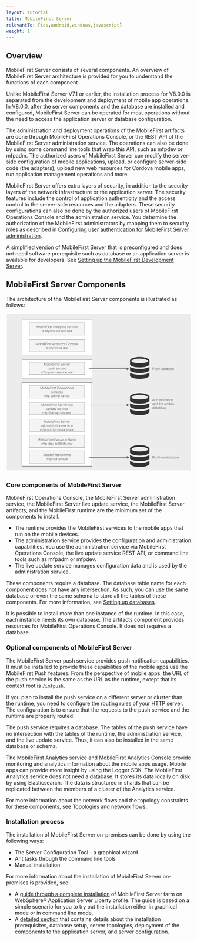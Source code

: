 ```yaml
---
layout: tutorial
title: MobileFirst Server
relevantTo: [ios,android,windows,javascript]
weight: 1
---
```

## Overview
MobileFirst Server consists of several components. An overview of MobileFirst Server architecture is provided for you to understand the functions of each component.

Unlike MobileFirst Server V7.1 or earlier, the installation process for V8.0.0 is separated from the development and deployment of mobile app operations. In V8.0.0, after the server components and the database are installed and configured, MobileFirst Server can be operated for most operations without the need to access the application server or database configuration.

The administration and deployment operations of the MobileFirst artifacts are done through MobileFirst Operations Console, or the REST API of the MobileFirst Server administration service. The operations can also be done by using some command line tools that wrap this API, such as mfpdev or mfpadm. The authorized users of MobileFirst Server can modify the server-side configuration of mobile applications, upload, or configure server-side code (the adapters), upload new web resources for Cordova mobile apps, run application management operations and more.

MobileFirst Server offers extra layers of security, in addition to the security layers of the network infrastructure or the application server. The security features include the control of application authenticity and the access control to the server-side resources and the adapters. These security configurations can also be done by the authorized users of MobileFirst Operations Console and the administration service. You determine the authorization of the MobileFirst administrators by mapping them to security roles as described in [Configuring user authentication for MobileFirst Server administration](../../../installation-configuration/production/server-configuration).

A simplified version of MobileFirst Server that is preconfigured and does not need software prerequisite such as database or an application server is available for developers. See [Setting up the MobileFirst Development Server](../../../installation-configuration/development).

## MobileFirst Server Components
The architecture of the MobileFirst Server components is illustrated as follows:

![Components that make up the MobileFirst Server](server_components.jpg)

### Core components of MobileFirst Server
MobileFirst Operations Console, the MobileFirst Server administration service, the MobileFirst Server live update service, the MobileFirst Server artifacts, and the MobileFirst runtime are the minimum set of the components to install. 

* The runtime provides the MobileFirst services to the mobile apps that run on the mobile devices.
* The administration service provides the configuration and administration capabilities. You use the administration service via MobileFirst Operations Console, the live update service REST API, or command line tools such as mfpadm or mfpdev. 
* The live update service manages configuration data and is used by the administration service.

These components require a database. The database table name for each component does not have any intersection. As such, you can use the same database or even the same schema to store all the tables of these components. For more information, see [Setting up databases](../../../installation-configuration/production/server-configuration).

It is possible to install more than one instance of the runtime. In this case, each instance needs its own database. The artifacts component provides resources for MobileFirst Operations Console. It does not requires a database.

### Optional components of MobileFirst Server
The MobileFirst Server push service provides push notification capabilities. It must be installed to provide these capabilities of the mobile apps use the MobileFirst Push features. From the perspective of mobile apps, the URL of the push service is the same as the URL as the runtime, except that its context root is `/imfpush`.

If you plan to install the push service on a different server or cluster than the runtime, you need to configure the routing rules of your HTTP server. The configuration is to ensure that the requests to the push service and the runtime are properly routed. 

The push service requires a database. The tables of the push service have no intersection with the tables of the runtime, the administration service, and the live update service. Thus, it can also be installed in the same database or schema.

The MobileFirst Analytics service and MobileFirst Analytics Console provide monitoring and analytics information about the mobile apps usage. Mobile apps can provide more insight by using the Logger SDK. The MobileFirst Analytics service does not need a database. It stores its data locally on disk by using Elasticsearch. The data is structured in shards that can be replicated between the members of a cluster of the Analytics service.

For more information about the network flows and the topology constraints for these components, see [Topologies and network flows](../../../installation-configuration/production/server-configuration).

### Installation process
The installation of MobileFirst Server on-premises can be done by using the following ways:

* The Server Configuration Tool - a graphical wizard
* Ant tasks through the command line tools
* Manual installation

For more information about the installation of MobileFirst Server on-premises is provided, see:

* A [guide through a complete installation](../../../installation-configuration/production/) of MobileFirst Server farm on WebSphere® Application Server Liberty profile. The guide is based on a simple scenario for you to try out the installation either in graphical mode or in command line mode.
* A [detailed section](../../../installation-configuration/production/) that contains details about the installation prerequisites, database setup, server topologies, deployment of the components to the application server, and server configuration.


